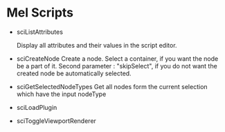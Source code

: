 # Mel Scripts

-   sciListAttributes
	
	Display all attributes and their values in the script editor.
-   sciCreateNode
    Create a node.
    Select a container, if you want the node be a part of it.
    Second parameter : "skipSelect", if you do not want the created node be automatically selected.
-   sciGetSelectedNodeTypes
    Get all nodes form the current selection which have the input nodeType
-   sciLoadPlugin
-   sciToggleViewportRenderer
   